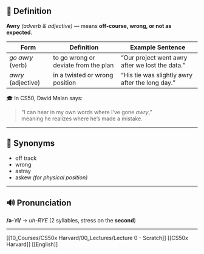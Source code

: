 ## 📖 Definition

**Awry** *(adverb & adjective)* — means **off-course, wrong, or not as expected**.

| Form                | Definition                            | Example Sentence                                      |
|---------------------|----------------------------------------|--------------------------------------------------------|
| *go awry* (verb)     | to go wrong or deviate from the plan  | “Our project went awry after we lost the data.”       |
| *awry* (adjective)   | in a twisted or wrong position        | “His tie was slightly awry after the long day.”       |

🎓 In CS50, David Malan says:  
> “I can hear in my own words where I’ve gone *awry*,”  
meaning he realizes where he’s made a mistake.

---

## 🟰 Synonyms

- off track  
- wrong  
- astray  
- askew *(for physical position)*

---

## 🔊 Pronunciation

**/ə-ˈrī/** → *uh-RYE* (2 syllables, stress on the **second**)

---

[[10_Courses/CS50x Harvard/00_Lectures/Lecture 0 - Scratch]]
[[CS50x Harvard]]
[[English]]